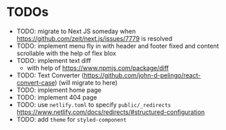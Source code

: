 # TODOs

- TODO: migrate to Next JS someday when
  https://github.com/zeit/next.js/issues/7779 is resolved
- TODO: implement menu fly in with header and footer fixed and content
  scrollable with the help of flex blox
- TODO: implement text diff
  - with help of https://www.npmjs.com/package/diff
- TODO: Text Converter (https://github.com/john-d-pelingo/react-convert-case)
  (will migrate to here)
- TODO: implement home page
- TODO: implement 404 page
- TODO: use `netlify.toml` to specify `public/_redirects`
  https://www.netlify.com/docs/redirects/#structured-configuration
- TODO: add `theme` for `styled-component`
